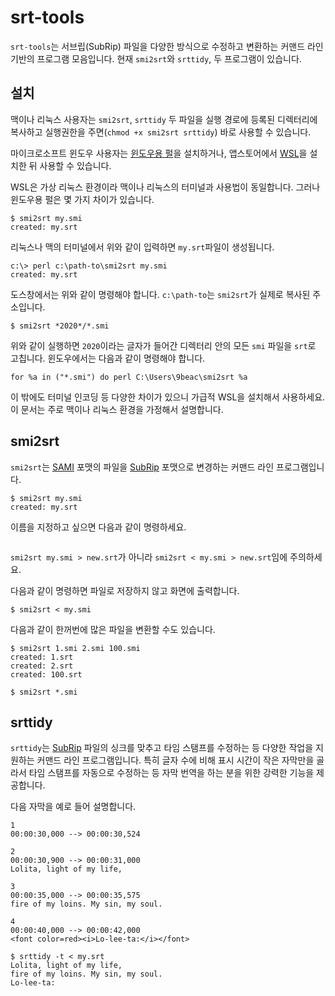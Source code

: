 # srt-tools

`srt-tools`는 서브립(SubRip) 파일을 다양한 방식으로 수정하고 변환하는 커맨드
라인 기반의 프로그램 모음입니다. 현재 `smi2srt`와 `srttidy`, 두 프로그램이
있습니다.

## 설치

맥이나 리눅스 사용자는 `smi2srt`, `srttidy` 두 파일을 실행 경로에 등록된
디렉터리에 복사하고 실행권한을 주면(`chmod +x smi2srt srttidy`) 바로 사용할
수 있습니다.

마이크로소프트 윈도우 사용자는 [윈도우용 펄](https://strawberryperl.com)을
설치하거나, 앱스토어에서 [WSL](https://apps.microsoft.com/store/detail/windows-subsystem-for-linux/9P9TQF7MRM4R?hl=en-us&gl=us)을 설치한 뒤 사용할 수 있습니다.

WSL은 가상 리눅스 환경이라 맥이나 리눅스의 터미널과 사용법이 동일합니다. 그러나
윈도우용 펄은 몇 가지 차이가 있습니다.

```
$ smi2srt my.smi
created: my.srt
```

리눅스나 맥의 터미널에서 위와 같이 입력하면 `my.srt`파일이 생성됩니다.

```
c:\> perl c:\path-to\smi2srt my.smi
created: my.srt
```

도스창에서는 위와 같이 명령해야 합니다. `c:\path-to`는 `smi2srt`가 실제로
복사된 주소입니다.

```
$ smi2srt *2020*/*.smi
```
위와 같이 실행하면 `2020`이라는 글자가 들어간 디렉터리 안의 모든 `smi` 파일을 
`srt`로 고칩니다. 윈도우에서는 다음과 같이 명령해야 합니다.

```
for %a in ("*.smi") do perl C:\Users\9beac\smi2srt %a
```
이 밖에도 터미널 인코딩 등 다양한 차이가 있으니 가급적 WSL을 설치해서
사용하세요. 이 문서는 주로 맥이나 리눅스 환경을 가정해서 설명합니다.

## smi2srt

`smi2srt`는 [SAMI](https://ko.wikipedia.org/wiki/SAMI) 포맷의 파일을 [SubRip](https://en.wikipedia.org/wiki/SubRip) 포맷으로 변경하는 커맨드 라인
프로그램입니다.

```
$ smi2srt my.smi
created: my.srt
```

이름을 지정하고 싶으면 다음과 같이 명령하세요.

``` $ smi2srt < my.smi > new.srt
```

`smi2srt my.smi > new.srt`가 아니라 `smi2srt < my.smi > new.srt`임에 주의하세요.

다음과 같이 명령하면 파일로 저장하지 않고 화면에 출력합니다.

```
$ smi2srt < my.smi
```

다음과 같이 한꺼번에 많은 파일을 변환할 수도 있습니다.

```
$ smi2srt 1.smi 2.smi 100.smi
created: 1.srt
created: 2.srt
created: 100.srt
```

```
$ smi2srt *.smi
```
## srttidy

`srttidy`는 [SubRip](https://en.wikipedia.org/wiki/SubRip) 파일의 싱크를 맞추고
타임 스탬프를 수정하는 등 다양한 작업을 지원하는 커맨드 라인 프로그램입니다.
특히 글자 수에 비해 표시 시간이 작은 자막만을 골라서 타임 스탬프를 자동으로 
수정하는 등 자막 번역을 하는 분을 위한 강력한 기능을 제공합니다.

다음 자막을 예로 들어 설명합니다.

```srt
1
00:00:30,000 --> 00:00:30,524

2
00:00:30,900 --> 00:00:31,000
Lolita, light of my life,

3
00:00:35,000 --> 00:00:35,575
fire of my loins. My sin, my soul.

4
00:00:40,000 --> 00:00:42,000
<font color=red><i>Lo-lee-ta:</i></font>
```

```
$ srttidy -t < my.srt
Lolita, light of my life,
fire of my loins. My sin, my soul.
Lo-lee-ta:
```

